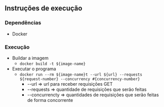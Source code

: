 ## Instruções de execução
### Dependências
 - Docker
### Execução
- Buildar a imagem
  - `docker build -t ${image-name}`
- Executar o programa
  - `docker run --rm ${image-name}t --url ${url} --requests ${request-number} --concurrency #{concurrency-number}`
    - --url => url para receber requisições GET
    - --requests => quantidade de requisições que serão feitas
    - --concurrencty => quantidades de requisições que serão feitas de forma concorrente

  